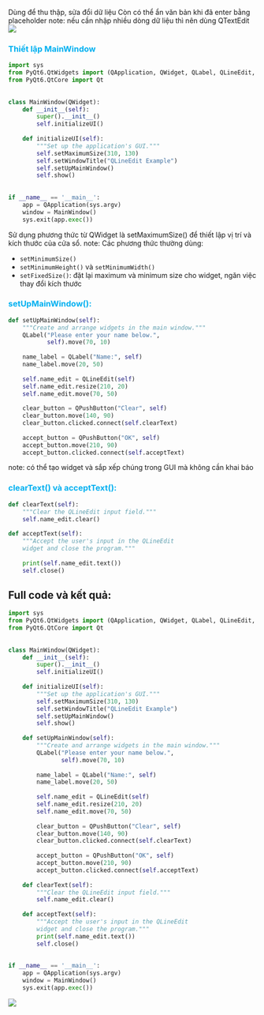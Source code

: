 Dùng để thu thập, sửa đổi dữ liệu
Còn có thể ẩn văn bản khi đã enter bằng placeholder 
note: nếu cần nhập nhiều dòng dữ liệu thì nên dùng QTextEdit
![](https://private-user-images.githubusercontent.com/131884955/348526232-707988d6-7aec-4831-8a12-5f58f7268476.png?jwt=eyJhbGciOiJIUzI1NiIsInR5cCI6IkpXVCJ9.eyJpc3MiOiJnaXRodWIuY29tIiwiYXVkIjoicmF3LmdpdGh1YnVzZXJjb250ZW50LmNvbSIsImtleSI6ImtleTUiLCJleHAiOjE3MjA5NDc3NzUsIm5iZiI6MTcyMDk0NzQ3NSwicGF0aCI6Ii8xMzE4ODQ5NTUvMzQ4NTI2MjMyLTcwNzk4OGQ2LTdhZWMtNDgzMS04YTEyLTVmNThmNzI2ODQ3Ni5wbmc_WC1BbXotQWxnb3JpdGhtPUFXUzQtSE1BQy1TSEEyNTYmWC1BbXotQ3JlZGVudGlhbD1BS0lBVkNPRFlMU0E1M1BRSzRaQSUyRjIwMjQwNzE0JTJGdXMtZWFzdC0xJTJGczMlMkZhd3M0X3JlcXVlc3QmWC1BbXotRGF0ZT0yMDI0MDcxNFQwODU3NTVaJlgtQW16LUV4cGlyZXM9MzAwJlgtQW16LVNpZ25hdHVyZT05MzAxMGUwM2UxOGFlMTBjNDdjMDNlMzZhYmMxZWNlNTY1ZjM5NWI3MDdmNGU4ODE2ZmI1ZDkxNjVkZjllYjM2JlgtQW16LVNpZ25lZEhlYWRlcnM9aG9zdCZhY3Rvcl9pZD0wJmtleV9pZD0wJnJlcG9faWQ9MCJ9.e0gflzntRWgcioleF7GPogTxl0cUptVmhfCvqEe3GtQ)

### <span style="color:rgb(0, 176, 240)">Thiết lập MainWindow </span>
```python
import sys  
from PyQt6.QtWidgets import (QApplication, QWidget, QLabel, QLineEdit, QPushButton)  
from PyQt6.QtCore import Qt  
  
  
class MainWindow(QWidget):  
    def __init__(self):  
        super().__init__()  
	    self.initializeUI()  
  
    def initializeUI(self):  
        """Set up the application's GUI."""  
        self.setMaximumSize(310, 130)  
        self.setWindowTitle("QLineEdit Example")  
        self.setUpMainWindow()  
        self.show()  
  
  
if __name__ == '__main__':  
    app = QApplication(sys.argv)  
    window = MainWindow()  
    sys.exit(app.exec())
```

Sử dụng phương thức từ QWidget là setMaximumSize() để thiết lập vị trí và kích thước của cửa sổ.
note: Các phương thức thường dùng:
- `setMinimumSize()`
- `setMinimumHeight()` và `setMinimumWidth()`
- `setFixedSize()`: đặt lại maximum và minimum size cho widget, ngăn việc thay đổi kích thước
### <span style="color:rgb(0, 176, 240)">setUpMainWindow():</span>
```python
def setUpMainWindow(self):  
    """Create and arrange widgets in the main window."""  
    QLabel("Please enter your name below.",  
           self).move(70, 10)  
      
    name_label = QLabel("Name:", self)  
    name_label.move(20, 50)  
      
    self.name_edit = QLineEdit(self)  
    self.name_edit.resize(210, 20)  
    self.name_edit.move(70, 50)  
      
    clear_button = QPushButton("Clear", self)  
    clear_button.move(140, 90)  
    clear_button.clicked.connect(self.clearText)  
      
    accept_button = QPushButton("OK", self)  
    accept_button.move(210, 90)  
    accept_button.clicked.connect(self.acceptText)
```
note: có thể tạo widget và sắp xếp chúng trong GUI mà không cần khai báo 

### <span style="color:rgb(0, 176, 240)">clearText() và acceptText():</span>
```python
def clearText(self):  
    """Clear the QLineEdit input field."""  
    self.name_edit.clear()  
  
def acceptText(self):  
    """Accept the user's input in the QLineEdit  
    widget and close the program."""    
    
    print(self.name_edit.text())  
    self.close()
```

## Full code và kết quả:
```python
import sys  
from PyQt6.QtWidgets import (QApplication, QWidget, QLabel, QLineEdit, QPushButton)  
from PyQt6.QtCore import Qt  
  
  
class MainWindow(QWidget):  
    def __init__(self):  
        super().__init__()  
        self.initializeUI()  
  
    def initializeUI(self):  
        """Set up the application's GUI."""  
        self.setMaximumSize(310, 130)  
        self.setWindowTitle("QLineEdit Example")  
        self.setUpMainWindow()  
        self.show()  
  
    def setUpMainWindow(self):  
        """Create and arrange widgets in the main window."""  
        QLabel("Please enter your name below.",  
               self).move(70, 10)  
  
        name_label = QLabel("Name:", self)  
        name_label.move(20, 50)  
  
        self.name_edit = QLineEdit(self)  
        self.name_edit.resize(210, 20)  
        self.name_edit.move(70, 50)  
  
        clear_button = QPushButton("Clear", self)  
        clear_button.move(140, 90)  
        clear_button.clicked.connect(self.clearText)  
  
        accept_button = QPushButton("OK", self)  
        accept_button.move(210, 90)  
        accept_button.clicked.connect(self.acceptText)  
  
    def clearText(self):  
        """Clear the QLineEdit input field."""  
        self.name_edit.clear()  
  
    def acceptText(self):  
        """Accept the user's input in the QLineEdit  
        widget and close the program."""  
        print(self.name_edit.text())  
        self.close()  
  
  
if __name__ == '__main__':  
    app = QApplication(sys.argv)  
    window = MainWindow()  
    sys.exit(app.exec())
```

![](https://private-user-images.githubusercontent.com/131884955/348527717-d6d31166-481f-4951-8c84-32db106330f6.png?jwt=eyJhbGciOiJIUzI1NiIsInR5cCI6IkpXVCJ9.eyJpc3MiOiJnaXRodWIuY29tIiwiYXVkIjoicmF3LmdpdGh1YnVzZXJjb250ZW50LmNvbSIsImtleSI6ImtleTUiLCJleHAiOjE3MjA5NjM3OTUsIm5iZiI6MTcyMDk2MzQ5NSwicGF0aCI6Ii8xMzE4ODQ5NTUvMzQ4NTI3NzE3LWQ2ZDMxMTY2LTQ4MWYtNDk1MS04Yzg0LTMyZGIxMDYzMzBmNi5wbmc_WC1BbXotQWxnb3JpdGhtPUFXUzQtSE1BQy1TSEEyNTYmWC1BbXotQ3JlZGVudGlhbD1BS0lBVkNPRFlMU0E1M1BRSzRaQSUyRjIwMjQwNzE0JTJGdXMtZWFzdC0xJTJGczMlMkZhd3M0X3JlcXVlc3QmWC1BbXotRGF0ZT0yMDI0MDcxNFQxMzI0NTVaJlgtQW16LUV4cGlyZXM9MzAwJlgtQW16LVNpZ25hdHVyZT00OTI5MjU2ZWMxMWQ1YjBmYzBhOGYwMjkzMDg1OGUyZDcxMmNkMTRiNGE5NThiOGM0MjhlYjg5ZjhiZjkwYTA4JlgtQW16LVNpZ25lZEhlYWRlcnM9aG9zdCZhY3Rvcl9pZD0wJmtleV9pZD0wJnJlcG9faWQ9MCJ9.5VkQCbxYpRLXidBNMlpi_z6sJlnlaA1Y4pwZdw_RaGw)

